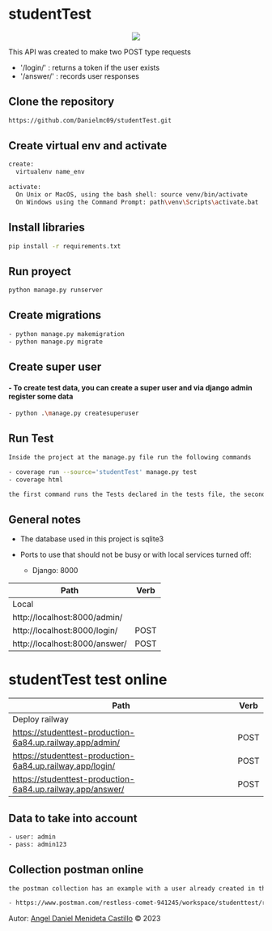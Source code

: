 # studentTest

<p align="center">
  <img src ="https://storage.caktusgroup.com/media/blog-images/drf-logo2.png" />
</p>


This API was created to make two POST type requests

- '/login/' : returns a token if the user exists
- '/answer/' : records user responses

## Clone the repository

```bash
https://github.com/Danielmc09/studentTest.git
```
## Create virtual env and activate 

```bash
create:
  virtualenv name_env 
  
activate:
  On Unix or MacOS, using the bash shell: source venv/bin/activate
  On Windows using the Command Prompt: path\venv\Scripts\activate.bat
```
## Install libraries

```bash
pip install -r requirements.txt
```

## Run proyect

```bash
python manage.py runserver
```

## Create migrations

```bash
- python manage.py makemigration
- python manage.py migrate
```

## Create super user

#### - To create test data, you can create a super user and via django admin register some data

```bash
- python .\manage.py createsuperuser
```

## Run Test

```bash
Inside the project at the manage.py file run the following commands

- coverage run --source='studentTest' manage.py test
- coverage html

the first command runs the Tests declared in the tests file, the second command displays the coverage
```


## General notes 

- The database used in this project is sqlite3

- Ports to use that should not be busy or with local services turned off:
  - Django: 8000

|Path|Verb|
|----|----|
|Local|
|http://localhost:8000/admin/||
|http://localhost:8000/login/|POST|
|http://localhost:8000/answer/|POST|


# studentTest test online

|Path|Verb|
|----|----|
|Deploy railway|
|https://studenttest-production-6a84.up.railway.app/admin/|POST|
|https://studenttest-production-6a84.up.railway.app/login/|POST|
|https://studenttest-production-6a84.up.railway.app/answer/|POST|

## Data to take into account

```bash
- user: admin
- pass: admin123
```

## Collection postman online 

```bash
the postman collection has an example with a user already created in the database and some questions

- https://www.postman.com/restless-comet-941245/workspace/studenttest/request/11211559-09a42840-7a14-44be-8a05-9253698f9602

```


Autor: <a href="https://www.linkedin.com/in/angeldanielmendieta/">Angel Daniel Menideta Castillo</a> © 2023
